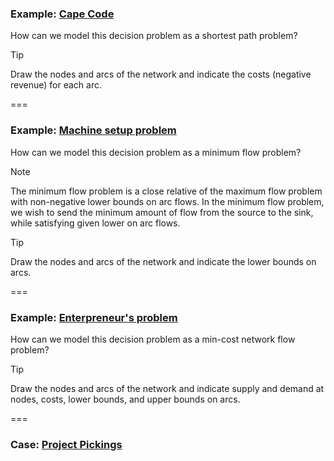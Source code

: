 ### Example: <a href="markdown-viewer.html?file=08-lab/cape_cod.md" data-preview-link>Cape Code <i class="fa-solid fa-magnifying-glass"></i></a>

How can we model this decision problem as a shortest path problem?

> [!TIP]
> Draw the nodes and arcs of the network and indicate the costs (negative revenue) for each arc.

===

### Example: <a href="markdown-viewer.html?file=08-lab/machine_setup.md" data-preview-link>Machine setup problem <i class="fa-solid fa-magnifying-glass"></i></a>

How can we model this decision problem as a minimum flow problem?

> [!NOTE]
> The minimum flow problem is a close relative of the maximum flow problem
> with non-negative lower bounds on arc flows. 
> In the minimum flow problem, we wish to send the minimum amount of flow
> from the source to the sink, while satisfying given lower on arc flows.

> [!TIP]
> Draw the nodes and arcs of the network and indicate the lower bounds on arcs.

===

### Example: <a href="markdown-viewer.html?file=08-lab/enterpreneur.md" data-preview-link>Enterpreneur's problem <i class="fa-solid fa-magnifying-glass"></i></a>

How can we model this decision problem as a min-cost network flow problem?

> [!TIP]
> Draw the nodes and arcs of the network and indicate supply and demand at nodes, costs, lower bounds, and upper bounds on arcs.

===

### Case: <a href="markdown-viewer.html?file=08-lab/project_pickings.md" data-preview-link>Project Pickings <i class="fa-solid fa-magnifying-glass"></i></a>




